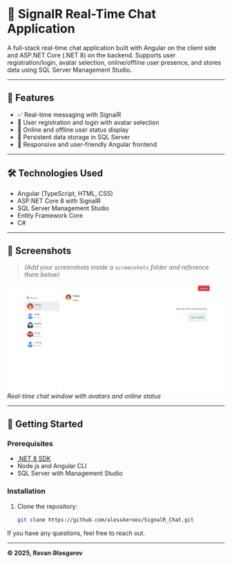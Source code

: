# 💬 SignalR Real-Time Chat Application

A full-stack real-time chat application built with Angular on the client side and ASP.NET Core (.NET 8) on the backend. Supports user registration/login, avatar selection, online/offline user presence, and stores data using SQL Server Management Studio.

---

## 🔧 Features

- ✅ Real-time messaging with SignalR  
- 🔐 User registration and login with avatar selection  
- 👥 Online and offline user status display  
- 💾 Persistent data storage in SQL Server  
- 🎨 Responsive and user-friendly Angular frontend  

---

## 🛠️ Technologies Used

- Angular (TypeScript, HTML, CSS)  
- ASP.NET Core 8 with SignalR  
- SQL Server Management Studio  
- Entity Framework Core  
- C#  

---

## 📸 Screenshots

> *(Add your screenshots inside a `screenshots` folder and reference them below)*

![Chat Interface](screenshots/SignalRScreen_1.png)  
*Real-time chat window with avatars and online status*

---

## 🚀 Getting Started

### Prerequisites

- [.NET 8 SDK](https://dotnet.microsoft.com/download/dotnet/8.0)  
- Node.js and Angular CLI  
- SQL Server with Management Studio  

### Installation

1. Clone the repository:  
   ```bash
   git clone https://github.com/alesskeroov/SignalR_Chat.git
If you have any questions, feel free to reach out.

---

**© 2025, Rəvan Ələsgərov**

